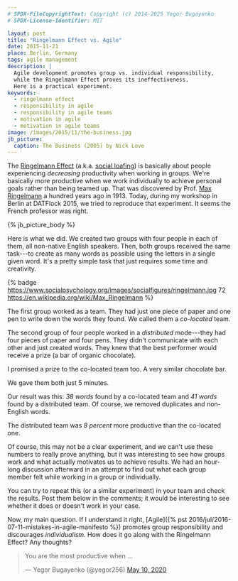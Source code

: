 ```yaml
---
# SPDX-FileCopyrightText: Copyright (c) 2014-2025 Yegor Bugayenko
# SPDX-License-Identifier: MIT

layout: post
title: "Ringelmann Effect vs. Agile"
date: 2015-11-21
place: Berlin, Germany
tags: agile management
description: |
  Agile development promotes group vs. individual responsibility,
  while the Ringelmann Effect proves its ineffectiveness.
  Here is a practical experiment.
keywords:
  - ringelmann effect
  - responsibility in agile
  - responsibility in agile teams
  - motivation in agile
  - motivation in agile teams
image: /images/2015/11/the-business.jpg
jb_picture:
  caption: The Business (2005) by Nick Love
---
```


The [Ringelmann Effect](https://en.wikipedia.org/wiki/Ringelmann_effect)
(a.k.a. [social loafing](https://en.wikipedia.org/wiki/Social_loafing))
is basically about people experiencing _decreasing_ productivity
when working in groups. We're basically more productive when
we work individually to achieve personal goals rather than being
teamed up. That was discovered by Prof. [Max Ringelmann](https://en.wikipedia.org/wiki/Max_Ringelmann) a hundred
years ago in 1913. Today, during my workshop in Berlin at
DATFlock 2015, we tried
to reproduce that experiment. It seems the French professor was right.

<!--more-->

{% jb_picture_body %}

Here is what we did. We created two groups with four people in each of them,
all non-native English speakers. Then, both groups received the same
task---to create as many words as possible using the letters in a single given word.
It's a pretty simple task that just requires some time and creativity.

{% badge https://www.socialpsychology.org/images/socialfigures/ringelmann.jpg 72 https://en.wikipedia.org/wiki/Max_Ringelmann %}

The first group worked as a team. They had just one piece of paper
and one pen to write down the words they found. We called them a
_co-located_ team.

The second group of four people worked in a _distributed_
mode---they had four pieces of paper and four pens. They didn't communicate with
each other and just created words. They knew that the best performer
would receive a prize (a bar of organic chocolate).

I promised a prize to the co-located team too. A very similar chocolate bar.

We gave them both just 5 minutes.

Our result was this: _38 words_ found by a co-located team and _41 words_
found by a distributed team. Of course, we removed duplicates and non-English
words.

The distributed team was _8 percent_ more productive than the co-located one.

Of course, this may not be a clear experiment, and we can't use these numbers
to really prove anything, but it was interesting to see how groups work and what
actually motivates us to achieve results. We had an hour-long discussion afterward
in an attempt to find out what each group member felt while working in a group
or individually.

You can try to repeat this (or a similar experiment) in your team and check
the results. Post them below in the comments; it would be interesting to see whether
it does or doesn't work in your case.

Now, my main question. If I understand it right,
[Agile]({% pst 2016/jul/2016-07-11-mistakes-in-agile-manifesto %}) promotes group
responsibility and discourages _individualism_. How does it go along
with the Ringelmann Effect? Any thoughts?

<blockquote class="twitter-tweet"><p lang="en" dir="ltr">You are the most productive when ...</p>&mdash; Yegor Bugayenko (@yegor256) <a href="https://twitter.com/yegor256/status/1259373923180982272?ref_src=twsrc%5Etfw">May 10, 2020</a></blockquote> <script async src="https://platform.twitter.com/widgets.js" charset="utf-8"></script>

